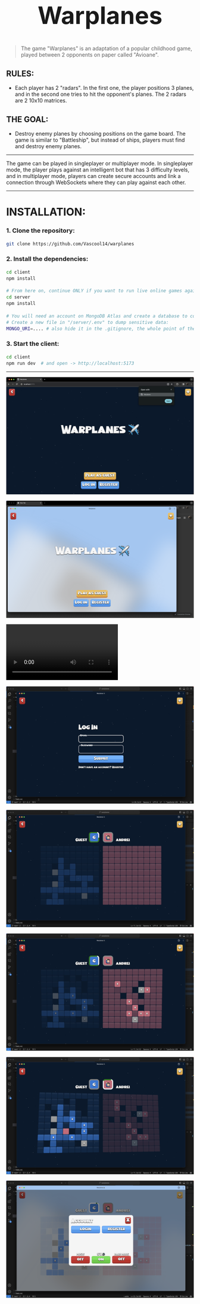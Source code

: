 <style>
    
</style>

<h1 style="text-align: center; font-size: 4rem">Warplanes</h1>

> The game "Warplanes" is an adaptation of a popular childhood game, played between 2 opponents on paper called "Avioane".

## RULES:
- Each player has 2 "radars". In the first one, the player positions 3 planes, and in the second one tries to hit the opponent's planes. The 2 radars are 2 10x10 matrices.

## THE GOAL:
- Destroy enemy planes by choosing positions on the game board. The game is similar to "Battleship", but instead of ships, players must find and destroy enemy planes.

___

The game can be played in singleplayer or multiplayer mode. In singleplayer mode, the player plays against an intelligent bot that has 3 difficulty levels, and in multiplayer mode, players can create secure accounts and link a connection through WebSockets where they can play against each other.

___

# INSTALLATION:

### 1. Clone the repository:  

```bash
git clone https://github.com/Vascool14/warplanes
```

### 2. Install the dependencies:

```bash
cd client
npm install

# From here on, continue ONLY if you want to run live online games against real people >
cd server
npm install

# You will need an account on MongoDB Atlas and create a database to connect to:
# Create a new file in "/server/.env" to dump sensitive data:
MONGO_URI=.... # also hide it in the .gitignore, the whole point of the .env file ;)
```


### 3. Start the client:

```bash
cd client
npm run dev  # and open -> http://localhost:5173 
```



___


![in-browser](./screenshots/in-browser.png)

![light-mode](./screenshots/light-mode.png)

![recording](./screenshots/pwa-recording.mov)

![log-in](./screenshots/log-in.png)

![game-1](./screenshots/game-1.png)

![game-2](./screenshots/game-2.png)

![game-3](./screenshots/game-3.png)

![menu](./screenshots/menu.png)
